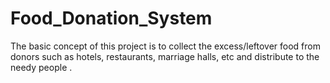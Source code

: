 # Food_Donation_System
The basic concept of this project is to collect the excess/leftover food from donors such as hotels, restaurants, marriage halls, etc and distribute to the needy people .

